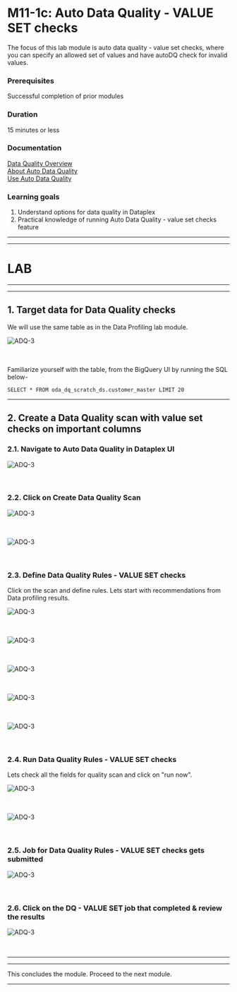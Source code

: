 
# M11-1c: Auto Data Quality - VALUE SET checks

The focus of this lab module is auto data quality - value set checks, where you can specify an allowed set of values and have autoDQ check for invalid values.

### Prerequisites

Successful completion of prior modules

### Duration

15 minutes or less

### Documentation 

[Data Quality Overview](https://cloud.google.com/dataplex/docs/data-quality-overview)<br>
[About Auto Data Quality](https://cloud.google.com/dataplex/docs/auto-data-quality-overview)<br>
[Use Auto Data Quality](https://cloud.google.com/dataplex/docs/use-auto-data-quality)<br>


### Learning goals

1. Understand options for data quality in Dataplex
2. Practical knowledge of running Auto Data Quality - value set checks feature

<hr>
<hr>

# LAB

<hr>
<hr>

## 1. Target data for Data Quality checks

We will use the same table as in the Data Profiling lab module.

![ADQ-3](../01-images/module-10-1-04.png)   
<br><br>

Familiarize yourself with the table, from the BigQuery UI by running the SQL below-

```
SELECT * FROM oda_dq_scratch_ds.customer_master LIMIT 20

```

<hr>

## 2. Create a Data Quality scan with value set checks on important columns

### 2.1. Navigate to Auto Data Quality in Dataplex UI

![ADQ-3](../01-images/module-11-1-11.png)   
<br><br>

### 2.2. Click on Create Data Quality Scan

![ADQ-3](../01-images/module-11-1c-00.png)   
<br><br>

![ADQ-3](../01-images/module-11-1c-01.png)   
<br><br>

### 2.3. Define Data Quality Rules - VALUE SET checks

Click on the scan and define rules. Lets start with recommendations from Data profiling results.

![ADQ-3](../01-images/module-11-1c-02.png)   
<br><br>

![ADQ-3](../01-images/module-11-1c-03.png)   
<br><br>

![ADQ-3](../01-images/module-11-1c-04.png)   
<br><br>

![ADQ-3](../01-images/module-11-1c-05.png)   
<br><br>

![ADQ-3](../01-images/module-11-1c-06.png)   
<br><br>


### 2.4. Run Data Quality Rules - VALUE SET checks

Lets check all the fields for quality scan and click on "run now".

![ADQ-3](../01-images/module-11-1c-10.png)   
<br><br>


![ADQ-3](../01-images/module-11-1c-07.png)   
<br><br>

### 2.5. Job for Data Quality Rules - VALUE SET checks gets submitted

![ADQ-3](../01-images/module-11-1c-08.png)   
<br><br>

### 2.6. Click on the DQ - VALUE SET job that completed & review the results

![ADQ-3](../01-images/module-11-1c-09.png)   
<br><br>


<hr>

<hr>

This concludes the module. Proceed to the next module.

<hr>




